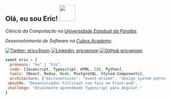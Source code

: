 <h2> Olá, eu sou Eric! <img src="https://media.giphy.com/media/mGcNjsfWAjY5AEZNw6/giphy.gif" width="50"></h2>

<p><em>Ciência da Computação na <a href="https://uepb.edu.br">Universidade Estadual da Paraíba</a>.</em>
<p><em>Desenvolvimento de Software na <a href="https://cubos.academy">Cubos Academy</a>.</em>

[![Twitter: ericv3nom](https://img.shields.io/twitter/follow/ericv3nom?style=social)](https://twitter.com/ericv3nom)
[![Linkedin: ericvenom](https://img.shields.io/badge/-ericvenom-blue?style=flat-square&logo=Linkedin&logoColor=white&link=https://www.linkedin.com/in/ericvenom/)](https://www.linkedin.com/in/thaianebraga/)
[![GitHub ericvenom](https://img.shields.io/github/followers/ericvenom?label=follow&style=social)](https://github.com/ericvenom)

```javascript
const eric = {
  pronouns: "he" | "his",
  code: [Javascript, Typescript, HTML, CSS, Python],
  tools: [React, Redux, Node, PostgreSQL, Styled-Components],
  architecture: ["microservices", "event-driven", "design system pattern"],
 aboutMe: "Desenvolvedor Fullstack com foco em Front-end",
 challenge: "Atualmente aprendendo Typescript para Angular."
}
```

